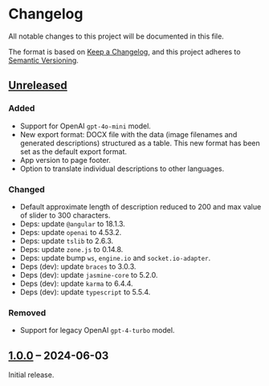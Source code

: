 # Changelog

All notable changes to this project will be documented in this file.

The format is based on [Keep a Changelog](https://keepachangelog.com/), and this project adheres to [Semantic Versioning](https://semver.org/spec/v2.0.0.html).



## [Unreleased]

### Added

- Support for OpenAI `gpt-4o-mini` model.
- New export format: DOCX file with the data (image filenames and generated descriptions) structured as a table. This new format has been set as the default export format.
- App version to page footer.
- Option to translate individual descriptions to other languages.

### Changed

- Default approximate length of description reduced to 200 and max value of slider to 300 characters.
- Deps: update `@angular` to 18.1.3.
- Deps: update `openai` to 4.53.2.
- Deps: update `tslib` to 2.6.3.
- Deps: update `zone.js` to 0.14.8.
- Deps: update bump `ws`, `engine.io` and `socket.io-adapter`.
- Deps (dev): update `braces` to 3.0.3.
- Deps (dev): update `jasmine-core` to 5.2.0.
- Deps (dev): update `karma` to 6.4.4.
- Deps (dev): update `typescript` to 5.5.4.

### Removed

- Support for legacy OpenAI `gpt-4-turbo` model.



## [1.0.0] – 2024-06-03

Initial release.



[unreleased]: https://github.com/slsfi/abbi-ng-ai-image-descriptor/compare/1.0.0...HEAD
[1.0.0]: https://github.com/slsfi/abbi-ng-ai-image-descriptor/releases/tag/1.0.0
